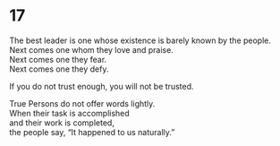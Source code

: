 # 17

The best leader is one whose existence is barely known by the people.<br/>
Next comes one whom they love and praise.<br/>
Next comes one they fear.<br/>
Next comes one they defy.<br/>

If you do not trust enough, you will not be trusted.<br/>

True Persons do not offer words lightly.<br/>
When their task is accomplished<br/>
and their work is completed,<br/>
the people say, “It happened to us naturally.”<br/>